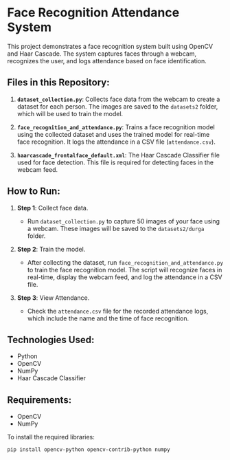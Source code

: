 # Face Recognition Attendance System

This project demonstrates a face recognition system built using OpenCV and Haar Cascade. The system captures faces through a webcam, recognizes the user, and logs attendance based on face identification.

## Files in this Repository:
1. **`dataset_collection.py`**: Collects face data from the webcam to create a dataset for each person. The images are saved to the `datasets2` folder, which will be used to train the model.
   
2. **`face_recognition_and_attendance.py`**: Trains a face recognition model using the collected dataset and uses the trained model for real-time face recognition. It logs the attendance in a CSV file (`attendance.csv`).

3. **`haarcascade_frontalface_default.xml`**: The Haar Cascade Classifier file used for face detection. This file is required for detecting faces in the webcam feed.

## How to Run:
1. **Step 1**: Collect face data.
   - Run `dataset_collection.py` to capture 50 images of your face using a webcam. These images will be saved to the `datasets2/durga` folder.

2. **Step 2**: Train the model.
   - After collecting the dataset, run `face_recognition_and_attendance.py` to train the face recognition model. The script will recognize faces in real-time, display the webcam feed, and log the attendance in a CSV file.

3. **Step 3**: View Attendance.
   - Check the `attendance.csv` file for the recorded attendance logs, which include the name and the time of face recognition.

## Technologies Used:
- Python
- OpenCV
- NumPy
- Haar Cascade Classifier

## Requirements:
- OpenCV
- NumPy

To install the required libraries:
```bash
pip install opencv-python opencv-contrib-python numpy

